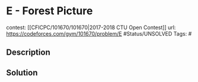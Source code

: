 # E - Forest Picture

contest: [[CFICPC/101670/101670|2017-2018 CTU Open Contest]]
url: https://codeforces.com/gym/101670/problem/E
#Status/UNSOLVED
Tags: #

## Description

## Solution

